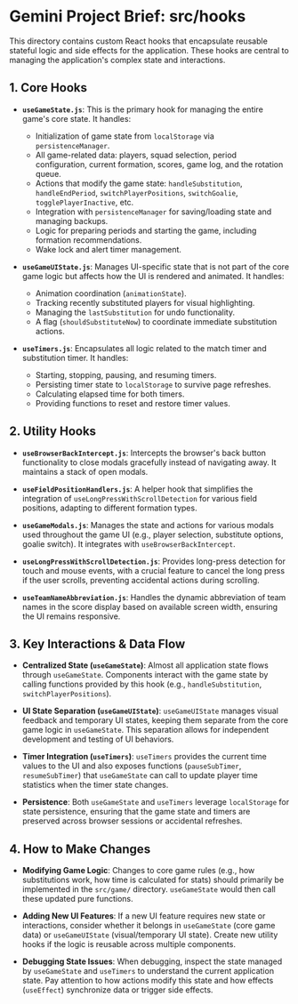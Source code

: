 # Gemini Project Brief: src/hooks

This directory contains custom React hooks that encapsulate reusable stateful logic and side effects for the application. These hooks are central to managing the application's complex state and interactions.

## 1. Core Hooks

- **`useGameState.js`**: This is the primary hook for managing the entire game's core state. It handles:
  - Initialization of game state from `localStorage` via `persistenceManager`.
  - All game-related data: players, squad selection, period configuration, current formation, scores, game log, and the rotation queue.
  - Actions that modify the game state: `handleSubstitution`, `handleEndPeriod`, `switchPlayerPositions`, `switchGoalie`, `togglePlayerInactive`, etc.
  - Integration with `persistenceManager` for saving/loading state and managing backups.
  - Logic for preparing periods and starting the game, including formation recommendations.
  - Wake lock and alert timer management.

- **`useGameUIState.js`**: Manages UI-specific state that is not part of the core game logic but affects how the UI is rendered and animated. It handles:
  - Animation coordination (`animationState`).
  - Tracking recently substituted players for visual highlighting.
  - Managing the `lastSubstitution` for undo functionality.
  - A flag (`shouldSubstituteNow`) to coordinate immediate substitution actions.

- **`useTimers.js`**: Encapsulates all logic related to the match timer and substitution timer. It handles:
  - Starting, stopping, pausing, and resuming timers.
  - Persisting timer state to `localStorage` to survive page refreshes.
  - Calculating elapsed time for both timers.
  - Providing functions to reset and restore timer values.

## 2. Utility Hooks

- **`useBrowserBackIntercept.js`**: Intercepts the browser's back button functionality to close modals gracefully instead of navigating away. It maintains a stack of open modals.

- **`useFieldPositionHandlers.js`**: A helper hook that simplifies the integration of `useLongPressWithScrollDetection` for various field positions, adapting to different formation types.

- **`useGameModals.js`**: Manages the state and actions for various modals used throughout the game UI (e.g., player selection, substitute options, goalie switch). It integrates with `useBrowserBackIntercept`.

- **`useLongPressWithScrollDetection.js`**: Provides long-press detection for touch and mouse events, with a crucial feature to cancel the long press if the user scrolls, preventing accidental actions during scrolling.

- **`useTeamNameAbbreviation.js`**: Handles the dynamic abbreviation of team names in the score display based on available screen width, ensuring the UI remains responsive.

## 3. Key Interactions & Data Flow

- **Centralized State (`useGameState`)**: Almost all application state flows through `useGameState`. Components interact with the game state by calling functions provided by this hook (e.g., `handleSubstitution`, `switchPlayerPositions`).

- **UI State Separation (`useGameUIState`)**: `useGameUIState` manages visual feedback and temporary UI states, keeping them separate from the core game logic in `useGameState`. This separation allows for independent development and testing of UI behaviors.

- **Timer Integration (`useTimers`)**: `useTimers` provides the current time values to the UI and also exposes functions (`pauseSubTimer`, `resumeSubTimer`) that `useGameState` can call to update player time statistics when the timer state changes.

- **Persistence**: Both `useGameState` and `useTimers` leverage `localStorage` for state persistence, ensuring that the game state and timers are preserved across browser sessions or accidental refreshes.

## 4. How to Make Changes

- **Modifying Game Logic**: Changes to core game rules (e.g., how substitutions work, how time is calculated for stats) should primarily be implemented in the `src/game/` directory. `useGameState` would then call these updated pure functions.

- **Adding New UI Features**: If a new UI feature requires new state or interactions, consider whether it belongs in `useGameState` (core game data) or `useGameUIState` (visual/temporary UI state). Create new utility hooks if the logic is reusable across multiple components.

- **Debugging State Issues**: When debugging, inspect the state managed by `useGameState` and `useTimers` to understand the current application state. Pay attention to how actions modify this state and how effects (`useEffect`) synchronize data or trigger side effects.